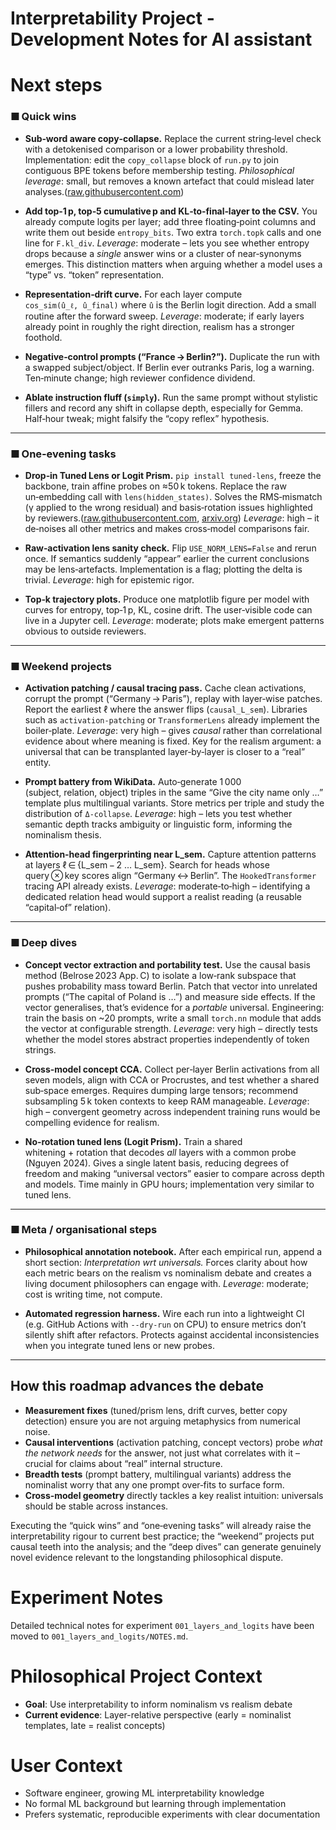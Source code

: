 # Interpretability Project - Development Notes for AI assistant

# Next steps

### ■ Quick wins

* **Sub‑word aware copy‑collapse.**
  Replace the current string‑level check with a detokenised comparison or a lower probability threshold.  Implementation: edit the `copy_collapse` block of `run.py` to join contiguous BPE tokens before membership testing.  *Philosophical leverage*: small, but removes a known artefact that could mislead later analyses.([raw.githubusercontent.com][1])

* **Add top‑1 p, top‑5 cumulative p and KL‑to‑final‑layer to the CSV.**
  You already compute logits per layer; add three floating‑point columns and write them out beside `entropy_bits`.  Two extra `torch.topk` calls and one line for `F.kl_div`.  *Leverage*: moderate – lets you see whether entropy drops because a *single* answer wins or a cluster of near‑synonyms emerges.  This distinction matters when arguing whether a model uses a “type” vs. “token” representation.

* **Representation‑drift curve.**
  For each layer compute `cos_sim(û_ℓ, û_final)` where `û` is the Berlin logit direction.  Add a small routine after the forward sweep.  *Leverage*: moderate; if early layers already point in roughly the right direction, realism has a stronger foothold.

* **Negative‑control prompts (“France → Berlin?”).**
  Duplicate the run with a swapped subject/object.  If Berlin ever outranks Paris, log a warning.  Ten‑minute change; high reviewer confidence dividend.

* **Ablate instruction fluff (`simply`).**
  Run the same prompt without stylistic fillers and record any shift in collapse depth, especially for Gemma.  Half‑hour tweak; might falsify the “copy reflex” hypothesis.

---

### ■ One‑evening tasks

* **Drop‑in Tuned Lens or Logit Prism.**
  `pip install tuned‑lens`, freeze the backbone, train affine probes on ≈50 k tokens.  Replace the raw un‑embedding call with `lens(hidden_states)`.  Solves the RMS‑mismatch (γ applied to the wrong residual) and basis‑rotation issues highlighted by reviewers.([raw.githubusercontent.com][1], [arxiv.org][2])
  *Leverage*: high – it de‑noises all other metrics and makes cross‑model comparisons fair.

* **Raw‑activation lens sanity check.**
  Flip `USE_NORM_LENS=False` and rerun once.  If semantics suddenly “appear” earlier the current conclusions may be lens‑artefacts.  Implementation is a flag; plotting the delta is trivial.  *Leverage*: high for epistemic rigor.

* **Top‑k trajectory plots.**
  Produce one matplotlib figure per model with curves for entropy, top‑1 p, KL, cosine drift.  The user‑visible code can live in a Jupyter cell.  *Leverage*: moderate; plots make emergent patterns obvious to outside reviewers.

---

### ■ Weekend projects

* **Activation patching / causal tracing pass.**
  Cache clean activations, corrupt the prompt (“Germany → Paris”), replay with layer‑wise patches.  Report the earliest ℓ where the answer flips (`causal_L_sem`).  Libraries such as `activation‑patching` or `TransformerLens` already implement the boiler‑plate.  *Leverage*: very high – gives *causal* rather than correlational evidence about where meaning is fixed.  Key for the realism argument: a universal that can be transplanted layer‑by‑layer is closer to a “real” entity.

* **Prompt battery from WikiData.**
  Auto‑generate 1 000 (subject, relation, object) triples in the same “Give the city name only …” template plus multilingual variants.  Store metrics per triple and study the distribution of `Δ-collapse`.  *Leverage*: high – lets you test whether semantic depth tracks ambiguity or linguistic form, informing the nominalism thesis.

* **Attention‑head fingerprinting near L\_sem.**
  Capture attention patterns at layers ℓ ∈ {L\_sem − 2 … L\_sem}.  Search for heads whose query ⊗ key scores align “Germany ↔ Berlin”.  The `HookedTransformer` tracing API already exists.  *Leverage*: moderate‑to‑high – identifying a dedicated relation head would support a realist reading (a reusable “capital‑of” relation).

---

### ■ Deep dives

* **Concept vector extraction and portability test.**
  Use the causal basis method (Belrose 2023 App. C) to isolate a low‑rank subspace that pushes probability mass toward Berlin.  Patch that vector into unrelated prompts (“The capital of Poland is …”) and measure side effects.  If the vector generalises, that’s evidence for a *portable* universal.  Engineering: train the basis on \~20 prompts, write a small `torch.nn` module that adds the vector at configurable strength.  *Leverage*: very high – directly tests whether the model stores abstract properties independently of token strings.

* **Cross‑model concept CCA.**
  Collect per‑layer Berlin activations from all seven models, align with CCA or Procrustes, and test whether a shared sub‑space emerges.  Requires dumping large tensors; recommend subsampling 5 k token contexts to keep RAM manageable.  *Leverage*: high – convergent geometry across independent training runs would be compelling evidence for realism.

* **No‑rotation tuned lens (Logit Prism).**
  Train a shared whitening + rotation that decodes *all* layers with a common probe (Nguyen 2024).  Gives a single latent basis, reducing degrees of freedom and making “universal vectors” easier to compare across depth and models.  Time mainly in GPU hours; implementation very similar to tuned lens.

---

### ■ Meta / organisational steps

* **Philosophical annotation notebook.**
  After each empirical run, append a short section: *Interpretation wrt universals.*  Forces clarity about how each metric bears on the realism vs nominalism debate and creates a living document philosophers can engage with.  *Leverage*: moderate; cost is writing time, not compute.

* **Automated regression harness.**
  Wire each run into a lightweight CI (e.g. GitHub Actions with `--dry-run` on CPU) to ensure metrics don’t silently shift after refactors.  Protects against accidental inconsistencies when you integrate tuned lens or new probes.

---

## How this roadmap advances the debate

* **Measurement fixes** (tuned/prism lens, drift curves, better copy detection) ensure you are not arguing metaphysics from numerical noise.
* **Causal interventions** (activation patching, concept vectors) probe *what the network needs* for the answer, not just what correlates with it – crucial for claims about “real” internal structure.
* **Breadth tests** (prompt battery, multilingual variants) address the nominalist worry that any one prompt over‑fits to surface form.
* **Cross‑model geometry** directly tackles a key realist intuition: universals should be stable across instances.

Executing the “quick wins” and “one‑evening tasks” will already raise the interpretability rigour to current best practice; the “weekend” projects put causal teeth into the analysis; and the “deep dives” can generate genuinely novel evidence relevant to the longstanding philosophical dispute.

[1]: https://raw.githubusercontent.com/forms-and-features/logos-in-layers/main/001_layers_and_logits/run.py "raw.githubusercontent.com"
[2]: https://arxiv.org/abs/2303.08112?utm_source=chatgpt.com "Eliciting Latent Predictions from Transformers with the Tuned Lens"


# Experiment Notes
Detailed technical notes for experiment `001_layers_and_logits` have been moved to `001_layers_and_logits/NOTES.md`.

# Philosophical Project Context
- **Goal**: Use interpretability to inform nominalism vs realism debate
- **Current evidence**: Layer-relative perspective (early = nominalist templates, late = realist concepts)

# User Context
- Software engineer, growing ML interpretability knowledge
- No formal ML background but learning through implementation
- Prefers systematic, reproducible experiments with clear documentation

